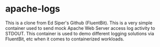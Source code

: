 # apache-logs
This is a clone from Ed Siper's Github (FluentBit).  This is a very simple container used to send mock Apache Web Server access log activity to STDOUT.  This container is used to demo different logging solutions via FluentBit, etc when it comes to containerized workloads.
